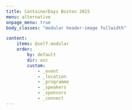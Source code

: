 ```yaml
---
title: ContainerDays Boston 2015
menu: alternative
onpage_menu: true
body_classes: "modular header-image fullwidth"

content:
    items: @self.modular
    order:
        by: default
        dir: asc
        custom:
            - _event
            - _location
            - _programme
            - _speakers
            - _sponsors
            - _connect
---
```



